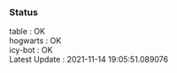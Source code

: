 ### Status


table : OK  
hogwarts : OK  
icy-bot : OK  
Latest Update : 2021-11-14 19:05:51.089076
